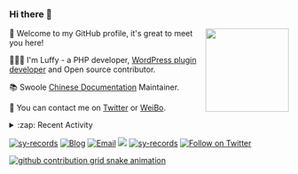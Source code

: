 ### Hi there 👋

<a href="https://github.com/sy-records"><img src="https://cdn.jsdelivr.net/gh/sy-records/staticfile/images/202007/huaji.gif" align="right" height="150"></a>

🎉 Welcome to my GitHub profile, it's great to meet you here!

👨🏻‍💻 I'm Luffy - a PHP developer, [WordPress plugin developer](https://profiles.wordpress.org/shenyanzhi/#content-plugins) and Open source contributor.

📚 Swoole [Chinese Documentation](https://wiki.swoole.com/) Maintainer.

💬 You can contact me on [Twitter](https://twitter.com/lufeidot) or [WeiBo](https://weibo.com/i3l4521).

<details>
<summary>:zap: Recent Activity</summary>

<!--START_SECTION:activity-->
1. 🎉 Merged PR [#1760](https://github.com/docsifyjs/docsify/pull/1760) in [docsifyjs/docsify](https://github.com/docsifyjs/docsify)
2. 💪 Opened PR [#27](https://github.com/OpenSourceWin/OpenSourceWin.github.io/pull/27) in [OpenSourceWin/OpenSourceWin.github.io](https://github.com/OpenSourceWin/OpenSourceWin.github.io)
3. 💪 Opened PR [#24](https://github.com/OpenSourceWin/OpenSourceWin.github.io/pull/24) in [OpenSourceWin/OpenSourceWin.github.io](https://github.com/OpenSourceWin/OpenSourceWin.github.io)
4. 💪 Opened PR [#23](https://github.com/OpenSourceWin/OpenSourceWin.github.io/pull/23) in [OpenSourceWin/OpenSourceWin.github.io](https://github.com/OpenSourceWin/OpenSourceWin.github.io)
5. 💪 Opened PR [#21](https://github.com/OpenSourceWin/OpenSourceWin.github.io/pull/21) in [OpenSourceWin/OpenSourceWin.github.io](https://github.com/OpenSourceWin/OpenSourceWin.github.io)
<!--END_SECTION:activity-->

</details>

<a href="https://github.com/sy-records"><img src="https://komarev.com/ghpvc/?username=sy-records" alt="sy-records" /></a>
<a href="https://qq52o.me"><img src="https://img.shields.io/badge/Blog-qq52o.me-blue" alt="Blog" /></a>
<a href="mailto:lufei@php.net"><img src="https://img.shields.io/badge/Email-lufei@php.net-blue" alt="Email" /></a>
<a href="https://github.com/sy-records?tab=followers"><img src="https://img.shields.io/github/followers/sy-records"></a>
<a href="https://cdn.jsdelivr.net/gh/sy-records/staticfile/images/202012/wechat_white.png" title="点击查看公众号二维码"><img src="https://img.shields.io/badge/%E5%85%AC%E4%BC%97%E5%8F%B7-%E6%B2%88%E5%94%81%E5%BF%97-07C160?logo=WeChat" alt="sy-records" /></a>
<a href="https://twitter.com/intent/follow?screen_name=lufeidot"><img src="https://img.shields.io/twitter/follow/lufeidot.svg?style=social&label=Follow%20@lufeidot" alt="Follow on Twitter"></a>

[![github contribution grid snake animation](https://cdn.jsdelivr.net/gh/sy-records/sy-records@output/github-contribution-grid-snake.svg)](https://github.com/sy-records)

<!--
( ๑ˊ•̥▵•)੭₎₎ Welcome to follow me and give me a star :)
-->
